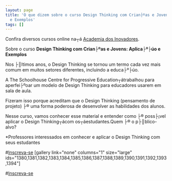 ```yaml
---
layout: page
title: 'O que dizem sobre o curso Design Thinking com Crian├ºas e Jovens: Aplica├º├úo
  e Exemplos'
tags: []
---
```

Confira diversos cursos online na┬á
[Academia dos Inovadores](https://academiadosinovadores.com.br/).

Sobre o curso 
**Design Thinking com Crian├ºas e Jovens: Aplica├º├úo e Exemplos**


Nos ├║ltimos anos, o Design Thinking se tornou um termo cada vez mais comum em muitos setores diferentes, incluindo a educa├º├úo.

A The Schoolhouse Centre for Progressive Education┬átrabalhou para aperfei├ºoar um modelo de Design Thinking para educadores usarem em sala de aula.

Fizeram isso porque acreditam que o Design Thinking (pensamento de projeto) ├® uma forma poderosa de desenvolver as habilidades dos alunos.

Nesse curso, vamos conhecer esse material e entender como ├® poss├¡vel aplicar o Design Thinking┬ácom os┬áestudantes.Quem ├® o p├║blico-alvo?

*Professores interessados em conhecer e aplicar o Design Thinking com seus estudantes

#[Inscreva-se](https://www.udemy.com/design-thinking-para-estudantes/)
[gallery link="none" columns="1" size="large" ids="1380,1381,1382,1383,1384,1385,1386,1387,1388,1389,1390,1391,1392,1393,1394"]

#[Inscreva-se](https://www.udemy.com/design-thinking-para-estudantes/)
